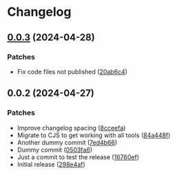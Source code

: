 # Changelog

## [0.0.3](https://github.com/semver-commits/conventional-changelog-preset/compare/0.0.2...0.0.3) (2024-04-28)

### Patches

- Fix code files not published
  ([20ab6c4](https://github.com/semver-commits/conventional-changelog-preset/commit/20ab6c4043faa2a51a89c72080ec5b4bc6868294))

## 0.0.2 (2024-04-27)

### Patches

- Improve changelog spacing
  ([8cceefa](https://github.com/semver-commits/conventional-changelog-preset/commit/8cceefa5864688edeaab9a8ffecb7ba73cf0e7f6))
- Migrate to CJS to get working with all tools
  ([84a448f](https://github.com/semver-commits/conventional-changelog-preset/commit/84a448f16c42e25cd617ea43bf3ad06ee72415c9))
- Another dummy commit
  ([7ed4b66](https://github.com/semver-commits/conventional-changelog-preset/commit/7ed4b6691576d244cd2988c0fbc2f73441cb1869))
- Dummy commit
  ([0503fa6](https://github.com/semver-commits/conventional-changelog-preset/commit/0503fa66712e68d9c2347fa364c73aac1e64d1d3))
- Just a commit to test the release
  ([16760ef](https://github.com/semver-commits/conventional-changelog-preset/commit/16760ef52b8ee15a44330e80772102f343aeb02a))
- Initial release
  ([298e4af](https://github.com/semver-commits/conventional-changelog-preset/commit/298e4afce191131cf2087ddb22d92198fe50e14a))
